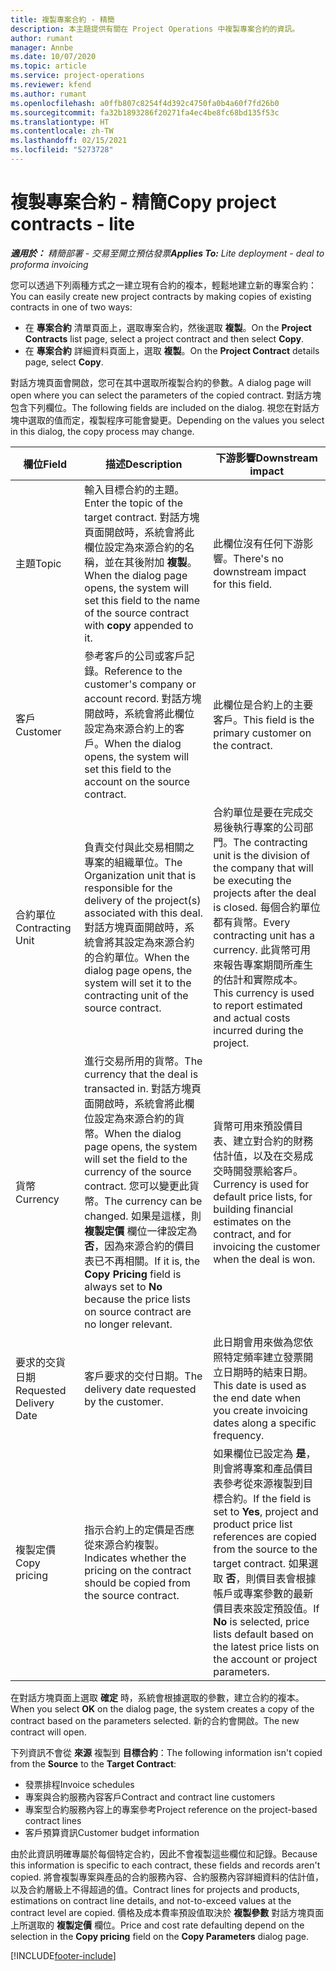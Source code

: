 ```yaml
---
title: 複製專案合約 - 精簡
description: 本主題提供有關在 Project Operations 中複製專案合約的資訊。
author: rumant
manager: Annbe
ms.date: 10/07/2020
ms.topic: article
ms.service: project-operations
ms.reviewer: kfend
ms.author: rumant
ms.openlocfilehash: a0ffb807c8254f4d392c4750fa0b4a60f7fd26b0
ms.sourcegitcommit: fa32b1893286f20271fa4ec4be8fc68bd135f53c
ms.translationtype: HT
ms.contentlocale: zh-TW
ms.lasthandoff: 02/15/2021
ms.locfileid: "5273728"
---
```

# <a name="copy-project-contracts---lite"></a><span data-ttu-id="8fe0b-103">複製專案合約 - 精簡</span><span class="sxs-lookup"><span data-stu-id="8fe0b-103">Copy project contracts - lite</span></span>

<span data-ttu-id="8fe0b-104">_**適用於：** 精簡部署 - 交易至開立預估發票_</span><span class="sxs-lookup"><span data-stu-id="8fe0b-104">_**Applies To:** Lite deployment - deal to proforma invoicing_</span></span>

<span data-ttu-id="8fe0b-105">您可以透過下列兩種方式之一建立現有合約的複本，輕鬆地建立新的專案合約：</span><span class="sxs-lookup"><span data-stu-id="8fe0b-105">You can easily create new project contracts by making copies of existing contracts in one of two ways:</span></span> 

  - <span data-ttu-id="8fe0b-106">在 **專案合約** 清單頁面上，選取專案合約，然後選取 **複製**。</span><span class="sxs-lookup"><span data-stu-id="8fe0b-106">On the **Project Contracts** list page, select a project contract and then select **Copy**.</span></span>
  - <span data-ttu-id="8fe0b-107">在 **專案合約** 詳細資料頁面上，選取 **複製**。</span><span class="sxs-lookup"><span data-stu-id="8fe0b-107">On the **Project Contract** details page, select **Copy**.</span></span>

<span data-ttu-id="8fe0b-108">對話方塊頁面會開啟，您可在其中選取所複製合約的參數。</span><span class="sxs-lookup"><span data-stu-id="8fe0b-108">A dialog page will open where you can select the parameters of the copied contract.</span></span> <span data-ttu-id="8fe0b-109">對話方塊包含下列欄位。</span><span class="sxs-lookup"><span data-stu-id="8fe0b-109">The following fields are included on the dialog.</span></span> <span data-ttu-id="8fe0b-110">視您在對話方塊中選取的值而定，複製程序可能會變更。</span><span class="sxs-lookup"><span data-stu-id="8fe0b-110">Depending on the values you select in this dialog, the copy process may change.</span></span>

| <span data-ttu-id="8fe0b-111">**欄位**</span><span class="sxs-lookup"><span data-stu-id="8fe0b-111">**Field**</span></span> | <span data-ttu-id="8fe0b-112">**描述**</span><span class="sxs-lookup"><span data-stu-id="8fe0b-112">**Description**</span></span> | <span data-ttu-id="8fe0b-113">**下游影響**</span><span class="sxs-lookup"><span data-stu-id="8fe0b-113">**Downstream impact**</span></span> |
| --- | --- | --- |
| <span data-ttu-id="8fe0b-114">主題</span><span class="sxs-lookup"><span data-stu-id="8fe0b-114">Topic</span></span> | <span data-ttu-id="8fe0b-115">輸入目標合約的主題。</span><span class="sxs-lookup"><span data-stu-id="8fe0b-115">Enter the topic of the target contract.</span></span> <span data-ttu-id="8fe0b-116">對話方塊頁面開啟時，系統會將此欄位設定為來源合約的名稱，並在其後附加 **複製**。</span><span class="sxs-lookup"><span data-stu-id="8fe0b-116">When the dialog page opens, the system will set this field to the name of the source contract with **copy** appended to it.</span></span> | <span data-ttu-id="8fe0b-117">此欄位沒有任何下游影響。</span><span class="sxs-lookup"><span data-stu-id="8fe0b-117">There's no downstream impact for this field.</span></span> |
| <span data-ttu-id="8fe0b-118">客戶</span><span class="sxs-lookup"><span data-stu-id="8fe0b-118">Customer</span></span> | <span data-ttu-id="8fe0b-119">參考客戶的公司或客戶記錄。</span><span class="sxs-lookup"><span data-stu-id="8fe0b-119">Reference to the customer's company or account record.</span></span> <span data-ttu-id="8fe0b-120">對話方塊開啟時，系統會將此欄位設定為來源合約上的客戶。</span><span class="sxs-lookup"><span data-stu-id="8fe0b-120">When the dialog opens, the system will set this field to the account on the source contract.</span></span> | <span data-ttu-id="8fe0b-121">此欄位是合約上的主要客戶。</span><span class="sxs-lookup"><span data-stu-id="8fe0b-121">This field is the primary customer on the contract.</span></span> |
| <span data-ttu-id="8fe0b-122">合約單位</span><span class="sxs-lookup"><span data-stu-id="8fe0b-122">Contracting Unit</span></span> | <span data-ttu-id="8fe0b-123">負責交付與此交易相關之專案的組織單位。</span><span class="sxs-lookup"><span data-stu-id="8fe0b-123">The Organization unit that is responsible for the delivery of the project(s) associated with this deal.</span></span> <span data-ttu-id="8fe0b-124">對話方塊頁面開啟時，系統會將其設定為來源合約的合約單位。</span><span class="sxs-lookup"><span data-stu-id="8fe0b-124">When the dialog page opens, the system will set it to the contracting unit of the source contract.</span></span> | <span data-ttu-id="8fe0b-125">合約單位是要在完成交易後執行專案的公司部門。</span><span class="sxs-lookup"><span data-stu-id="8fe0b-125">The contracting unit is the division of the company that will be executing the projects after the deal is closed.</span></span> <span data-ttu-id="8fe0b-126">每個合約單位都有貨幣。</span><span class="sxs-lookup"><span data-stu-id="8fe0b-126">Every contracting unit has a currency.</span></span> <span data-ttu-id="8fe0b-127">此貨幣可用來報告專案期間所產生的估計和實際成本。</span><span class="sxs-lookup"><span data-stu-id="8fe0b-127">This currency is used to report estimated and actual costs incurred during the project.</span></span> |
| <span data-ttu-id="8fe0b-128">貨幣</span><span class="sxs-lookup"><span data-stu-id="8fe0b-128">Currency</span></span> | <span data-ttu-id="8fe0b-129">進行交易所用的貨幣。</span><span class="sxs-lookup"><span data-stu-id="8fe0b-129">The currency that the deal is transacted in.</span></span> <span data-ttu-id="8fe0b-130">對話方塊頁面開啟時，系統會將此欄位設定為來源合約的貨幣。</span><span class="sxs-lookup"><span data-stu-id="8fe0b-130">When the dialog page opens, the system will set the field to the currency of the source contract.</span></span> <span data-ttu-id="8fe0b-131">您可以變更此貨幣。</span><span class="sxs-lookup"><span data-stu-id="8fe0b-131">The currency can be changed.</span></span> <span data-ttu-id="8fe0b-132">如果是這樣，則 **複製定價** 欄位一律設定為 **否**，因為來源合約的價目表已不再相關。</span><span class="sxs-lookup"><span data-stu-id="8fe0b-132">If it is, the **Copy Pricing** field is always set to **No** because the price lists on source contract are no longer relevant.</span></span> | <span data-ttu-id="8fe0b-133">貨幣可用來預設價目表、建立對合約的財務估計值，以及在交易成交時開發票給客戶。</span><span class="sxs-lookup"><span data-stu-id="8fe0b-133">Currency is used for default price lists, for building financial estimates on the contract, and for invoicing the customer when the deal is won.</span></span> |
| <span data-ttu-id="8fe0b-134">要求的交貨日期</span><span class="sxs-lookup"><span data-stu-id="8fe0b-134">Requested Delivery Date</span></span> | <span data-ttu-id="8fe0b-135">客戶要求的交付日期。</span><span class="sxs-lookup"><span data-stu-id="8fe0b-135">The delivery date requested by the customer.</span></span> | <span data-ttu-id="8fe0b-136">此日期會用來做為您依照特定頻率建立發票開立日期時的結束日期。</span><span class="sxs-lookup"><span data-stu-id="8fe0b-136">This date is used as the end date when you create invoicing dates along a specific frequency.</span></span> |
| <span data-ttu-id="8fe0b-137">複製定價</span><span class="sxs-lookup"><span data-stu-id="8fe0b-137">Copy pricing</span></span> | <span data-ttu-id="8fe0b-138">指示合約上的定價是否應從來源合約複製。</span><span class="sxs-lookup"><span data-stu-id="8fe0b-138">Indicates whether the pricing on the contract should be copied from the source contract.</span></span> | <span data-ttu-id="8fe0b-139">如果欄位已設定為 **是**，則會將專案和產品價目表參考從來源複製到目標合約。</span><span class="sxs-lookup"><span data-stu-id="8fe0b-139">If the field is set to **Yes**, project and product price list references are copied from the source to the target contract.</span></span> <span data-ttu-id="8fe0b-140">如果選取 **否**，則價目表會根據帳戶或專案參數的最新價目表來設定預設值。</span><span class="sxs-lookup"><span data-stu-id="8fe0b-140">If **No** is selected, price lists default based on the latest price lists on the account or project parameters.</span></span> |

<span data-ttu-id="8fe0b-141">在對話方塊頁面上選取 **確定** 時，系統會根據選取的參數，建立合約的複本。</span><span class="sxs-lookup"><span data-stu-id="8fe0b-141">When you select **OK** on the dialog page, the system creates a copy of the contract based on the parameters selected.</span></span> <span data-ttu-id="8fe0b-142">新的合約會開啟。</span><span class="sxs-lookup"><span data-stu-id="8fe0b-142">The new contract will open.</span></span>

<span data-ttu-id="8fe0b-143">下列資訊不會從 **來源** 複製到 **目標合約**：</span><span class="sxs-lookup"><span data-stu-id="8fe0b-143">The following information isn't copied from the **Source** to the **Target Contract**:</span></span>

  - <span data-ttu-id="8fe0b-144">發票排程</span><span class="sxs-lookup"><span data-stu-id="8fe0b-144">Invoice schedules</span></span>
  - <span data-ttu-id="8fe0b-145">專案與合約服務內容客戶</span><span class="sxs-lookup"><span data-stu-id="8fe0b-145">Contract and contract line customers</span></span>
  - <span data-ttu-id="8fe0b-146">專案型合約服務內容上的專案參考</span><span class="sxs-lookup"><span data-stu-id="8fe0b-146">Project reference on the project-based contract lines</span></span>
  - <span data-ttu-id="8fe0b-147">客戶預算資訊</span><span class="sxs-lookup"><span data-stu-id="8fe0b-147">Customer budget information</span></span>

<span data-ttu-id="8fe0b-148">由於此資訊明確專屬於每個特定合約，因此不會複製這些欄位和記錄。</span><span class="sxs-lookup"><span data-stu-id="8fe0b-148">Because this information is specific to each contract, these fields and records aren't copied.</span></span> <span data-ttu-id="8fe0b-149">將會複製專案與產品的合約服務內容、合約服務內容詳細資料的估計值，以及合約層級上不得超過的值。</span><span class="sxs-lookup"><span data-stu-id="8fe0b-149">Contract lines for projects and products, estimations on contract line details, and not-to-exceed values at the contract level are copied.</span></span> <span data-ttu-id="8fe0b-150">價格及成本費率預設值取決於 **複製參數** 對話方塊頁面上所選取的 **複製定價** 欄位。</span><span class="sxs-lookup"><span data-stu-id="8fe0b-150">Price and cost rate defaulting depend on the selection in the **Copy pricing** field on the **Copy Parameters** dialog page.</span></span>


[!INCLUDE[footer-include](../../includes/footer-banner.md)]